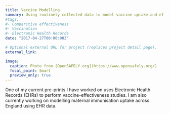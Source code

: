 ```yaml
---
title: Vaccine Modelling
summary: Using routinely collected data to model vaccine uptake and effectiveness
#tags:
#- Comparitive effectiveness
#- Vaccination
#- Electronic Health Records
date: "2017-04-27T00:00:00Z"

# Optional external URL for project (replaces project detail page).
external_link: 

image:
  caption: Photo from [OpenSAFELY.org](https://www.opensafely.org/)
  focal_point: Smart
  preview_only: true
---
```


One of my current pre-prints I have worked on uses Electronic Health Records (EHRs) to perform vaccine-effectiveness studies. I am also currently working on modelling maternal immunisation uptake across England using EHR data.
